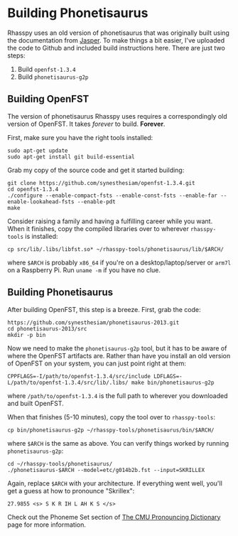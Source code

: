 Building Phonetisaurus
===========================

Rhasspy uses an old version of phonetisaurus that was originally built using the
documentation from
[Jasper](https://jasperproject.github.io/documentation/installation/). To make
things a bit easier, I've uploaded the code to Github and included build
instructions here. There are just two steps:

1. Build `openfst-1.3.4`
2. Build `phonetisaurus-g2p`

Building OpenFST
--------------------

The version of phonetisaurus Rhasspy uses requires a correspondingly old version
of OpenFST. It takes *forever* to build. **Forever**.

First, make sure you have the right tools installed:

    sudo apt-get update
    sudo apt-get install git build-essential
    
Grab my copy of the source code and get it started building:

    git clone https://github.com/synesthesiam/openfst-1.3.4.git
    cd openfst-1.3.4
    ./configure --enable-compact-fsts --enable-const-fsts --enable-far --enable-lookahead-fsts --enable-pdt
    make
    
Consider raising a family and having a fulfilling career while you want. When it
finishes, copy the compiled libraries over to wherever `rhasspy-tools` is
installed:

    cp src/lib/.libs/libfst.so* ~/rhasspy-tools/phonetisaurus/lib/$ARCH/

where `$ARCH` is probably `x86_64` if you're on a desktop/laptop/server or
`arm7l` on a Raspberry Pi. Run `uname -m` if you have no clue.

Building Phonetisaurus
----------------------------

After building OpenFST, this step is a breeze. First, grab the code:

    https://github.com/synesthesiam/phonetisaurus-2013.git
    cd phonetisaurus-2013/src
    mkdir -p bin
    
Now we need to make the `phonetisaurus-g2p` tool, but it has to be aware of
where the OpenFST artifacts are. Rather than have you install an old version of
OpenFST on your system, you can just point right at them:

    CPPFLAGS=-I/path/to/openfst-1.3.4/src/include LDFLAGS=-L/path/to/openfst-1.3.4/src/lib/.libs/ make bin/phonetisaurus-g2p
    
where `/path/to/openfst-1.3.4` is the full path to wherever you downloaded and built OpenFST.

When that finishes (5-10 minutes), copy the tool over to `rhasspy-tools`:

    cp bin/phonetisaurus-g2p ~/rhasspy-tools/phonetisaurus/bin/$ARCH/
    
where `$ARCH` is the same as above. You can verify things worked by running
`phonetisaurus-g2p`:

    cd ~/rhasspy-tools/phonetisaurus/
    ./phonetisaurus-$ARCH --model=etc/g014b2b.fst --input=SKRILLEX
    
Again, replace `$ARCH` with your architecture. If everything went well, you'll
get a guess at how to pronounce "Skrillex":

    27.9855 <s> S K R IH L AH K S </s>
    
Check out the Phoneme Set section of [The CMU Pronouncing
Dictionary](http://www.speech.cs.cmu.edu/cgi-bin/cmudict) page for more
information.
